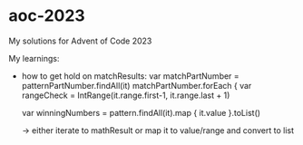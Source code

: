 # aoc-2023
My solutions for Advent of Code 2023

My learnings:

- how to get hold on matchResults:
  var matchPartNumber = patternPartNumber.findAll(it)
	matchPartNumber.forEach {
	  var rangeCheck = IntRange(it.range.first-1, it.range.last + 1)

  var winningNumbers = pattern.findAll(it).map { it.value }.toList()

  -> either iterate to mathResult or map it to value/range and convert to list

  
